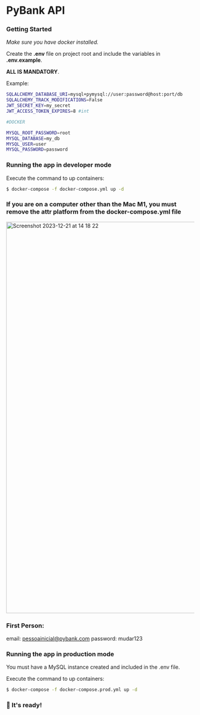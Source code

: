 # PyBank API

### Getting Started

_Make sure you have docker installed._

Create the **.env** file on project root and include the variables in **.env.example**.

**ALL IS MANDATORY**.

Example:

```bash
SQLALCHEMY_DATABASE_URI=mysql+pymysql://user:password@host:port/db
SQLALCHEMY_TRACK_MODIFICATIONS=False
JWT_SECRET_KEY=my_secret
JWT_ACCESS_TOKEN_EXPIRES=8 #int

#DOCKER

MYSQL_ROOT_PASSWORD=root
MYSQL_DATABASE=my_db
MYSQL_USER=user
MYSQL_PASSWORD=password
```

### Running the app in developer mode

Execute the command to up containers:

```bash
$ docker-compose -f docker-compose.yml up -d
```

### If you are on a computer other than the Mac M1, you must remove the attr platform from the docker-compose.yml file
<img width="1044" alt="Screenshot 2023-12-21 at 14 18 22" src="https://github.com/ernestosjunior/pybank-api/assets/54125328/a996047a-36fd-4d1d-af17-d01516087ce3">

### First Person:

email: pessoainicial@pybank.com
password: mudar123

### Running the app in production mode

You must have a MySQL instance created and included in the .env file.

Execute the command to up containers:

```bash
$ docker-compose -f docker-compose.prod.yml up -d
```

### 🚀 It's ready!


